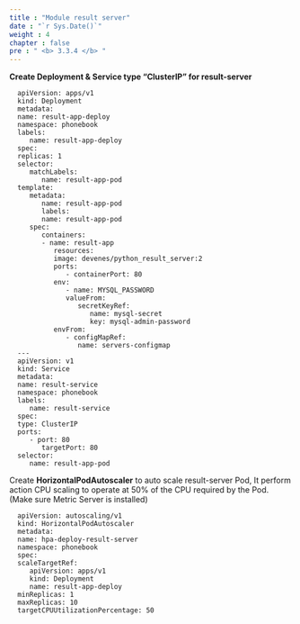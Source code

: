 ```yaml
---
title : "Module result server"
date : "`r Sys.Date()`"
weight : 4
chapter : false
pre : " <b> 3.3.4 </b> "
---
```


**Create Deployment & Service type “ClusterIP” for result-server**

      apiVersion: apps/v1
      kind: Deployment
      metadata:
      name: result-app-deploy
      namespace: phonebook
      labels:
         name: result-app-deploy
      spec:
      replicas: 1
      selector:
         matchLabels:
            name: result-app-pod
      template:
         metadata:
            name: result-app-pod
            labels:
            name: result-app-pod
         spec:
            containers:
            - name: result-app
               resources:
               image: devenes/python_result_server:2
               ports:
                  - containerPort: 80
               env:
                  - name: MYSQL_PASSWORD
                  valueFrom:
                     secretKeyRef:
                        name: mysql-secret
                        key: mysql-admin-password
               envFrom:
                  - configMapRef:
                     name: servers-configmap
      ---
      apiVersion: v1
      kind: Service
      metadata:
      name: result-service
      namespace: phonebook
      labels:
         name: result-service
      spec:
      type: ClusterIP
      ports:
         - port: 80
            targetPort: 80
      selector:
         name: result-app-pod


Create **HorizontalPodAutoscaler** to auto scale result-server Pod, It perform action CPU scaling to operate at 50% of the CPU required by the Pod. (Make sure Metric Server is installed)

      apiVersion: autoscaling/v1
      kind: HorizontalPodAutoscaler
      metadata:
      name: hpa-deploy-result-server
      namespace: phonebook
      spec:
      scaleTargetRef:
         apiVersion: apps/v1
         kind: Deployment
         name: result-app-deploy
      minReplicas: 1
      maxReplicas: 10
      targetCPUUtilizationPercentage: 50

